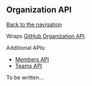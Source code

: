 ## Organization API
[Back to the navigation](README.md)

Wraps [GitHub Organization API](http://developer.github.com/v3/orgs/).

Additional APIs:
* [Members API](organization/members.md)
* [Teams API](organization/teams.md)

To be written...

